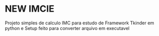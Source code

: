 # NEW IMCIE

Projeto simples de calculo IMC para estudo de Framework Tkinder em python e
Setup feito para converter arquivo em executavel 
